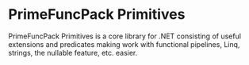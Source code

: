# PrimeFuncPack Primitives
PrimeFuncPack Primitives is a core library for .NET consisting of useful extensions and predicates making work with functional pipelines, Linq, strings, the nullable feature, etc. easier.
